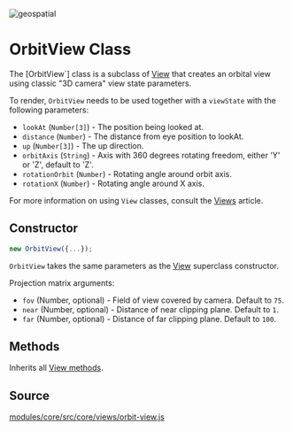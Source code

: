 <p class="badges">
  <img src="https://img.shields.io/badge/geopspatial-no-lightgrey.svg?style=flat-square" alt="geospatial" />
</p>

# OrbitView Class

The [OrbitView`] class is a subclass of [View](/docs/api-reference/view.md) that creates an orbital view using classic "3D camera" view state parameters.

To render, `OrbitView` needs to be used together with a `viewState` with the following parameters:

* `lookAt` (`Number[3]`) - The position being looked at.
* `distance` (`Number`) - The distance from eye position to lookAt.
* `up` (`Number[3]`) - The up direction.
* `orbitAxis` (`String`) - Axis with 360 degrees rotating freedom, either 'Y' or 'Z', default to 'Z'.
* `rotationOrbit` (`Number`) - Rotating angle around orbit axis.
* `rotationX` (`Number`) - Rotating angle around X axis.

For more information on using `View` classes, consult the [Views](/docs/developer-guide/views.md) article.


## Constructor

```js
new OrbitView({...});
```

`OrbitView` takes the same parameters as the [View](/docs/api-reference/view.md) superclass constructor.


Projection matrix arguments:

* `fov` (Number, optional) - Field of view covered by camera. Default to `75`.
* `near` (Number, optional) - Distance of near clipping plane. Default to `1`.
* `far` (Number, optional) - Distance of far clipping plane. Default to `100`.


## Methods

Inherits all [View methods](/docs/api-reference/view.md#methods).


## Source

[modules/core/src/core/views/orbit-view.js](https://github.com/uber/deck.gl/blob/master/modules/core/src/views/orbit-view.js)
